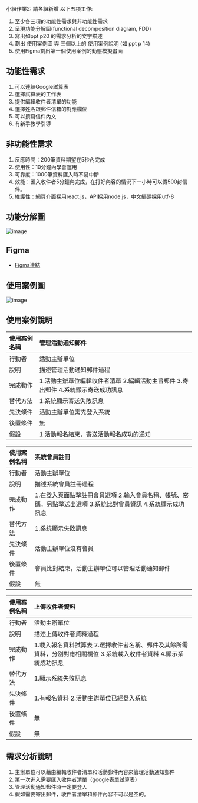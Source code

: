 小組作業2: 請各組新增 以下五項工作:
1. 至少各三項的功能性需求與非功能性需求
2. 呈現功能分解圖(functional decomposition diagram, FDD)
3. 寫出如ppt p20 的需求分析的文字描述
4. 劃出 使用案例圖 與 三個以上的 使用案例說明 (如 ppt p 14)
5. 使用Figma劃出第一個使用案例的動態模擬畫面


## 功能性需求
1. 可以連結Google試算表
2. 選擇試算表的工作表
3. 提供編輯收件者清單的功能
4. 選擇姓名跟郵件信箱的對應欄位
5. 可以撰寫信件內文
6. 有新手教學引導

## 非功能性需求
1. 反應時間：200筆資料期望在5秒內完成
2. 使用性：10分鐘內學會運用
3. 可靠度：1000筆資料匯入時不易中斷
4. 效能：匯入收件者5分鐘內完成，在打好內容的情況下一小時可以傳500封信件。
5. 維護性：網頁介面採用react.js，API採用node.js，中文編碼採用utf-8

## 功能分解圖
![image](https://user-images.githubusercontent.com/113970010/205977229-f5b6b616-16e4-4ec1-912c-3c4493d1a33a.png)

## Figma
* [Figma連結](https://www.figma.com/proto/ZrJmk6Z3VScAhKIrPrc0j4/%E7%B3%BB%E7%B5%B1%E5%88%86%E6%9E%90?node-id=1%3A2&starting-point-node-id=1%3A2)

## 使用案例圖

![image](https://user-images.githubusercontent.com/113970010/206172593-8e603474-5c73-4ac5-b373-634c045a0b60.png)


## 使用案例說明

|使用案例名稱 | 管理活動通知郵件  |
|:----|:------|
| 行動者 | 活動主辦單位  |
| 說明  | 描述管理活動通知郵件過程  |
| 完成動作 | 1.活動主辦單位編輯收件者清單  2.編輯活動主旨郵件  3.寄出郵件  4.系統顯示寄送成功訊息  |
| 替代方法 | 1.系統顯示寄送失敗訊息  |
| 先決條件 | 活動主辦單位需先登入系統  |
| 後置條件 | 無  |
| 假設 | 1.活動報名結束，寄送活動報名成功的通知  |

|使用案例名稱 | 系統會員註冊  |
|:----|:-----|
| 行動者 | 活動主辦單位  |
| 說明  | 描述系統會員註冊過程  |
| 完成動作 | 1.在登入頁面點擊註冊會員選項  2.輸入會員名稱、帳號、密碼，另點擊送出選項  3.系統比對會員資訊  4.系統顯示成功訊息 |
| 替代方法 | 1.系統顯示失敗訊息  |
| 先決條件 | 活動主辦單位沒有會員  |
| 後置條件 | 會員比對結束，活動主辦單位可以管理活動通知郵件  |
| 假設 | 無  |

|使用案例名稱 | 上傳收件者資料  |
|:----|:--|
| 行動者 | 活動主辦單位  |
| 說明  | 描述上傳收件者資料過程  |
| 完成動作 | 1.載入報名資料試算表  2.選擇收件者名稱、郵件及其餘所需資料，分別對應相關欄位  3.系統載入收件者資料  4.顯示系統成功訊息  |
| 替代方法 | 1.顯示系統失敗訊息  |
| 先決條件 | 1.有報名資料  2.活動主辦單位已經登入系統 |
| 後置條件 | 無  |
| 假設 | 無  |

## 需求分析說明

1. 主辦單位可以藉由編輯收件者清單和活動郵件內容來管理活動通知郵件
2. 第一次進入需要匯入收件者清單（google表單試算表）
3. 管理活動通知郵件時一定要登入
4. 假如需要寄出郵件，收件者清單和郵件內容不可以是空的。
